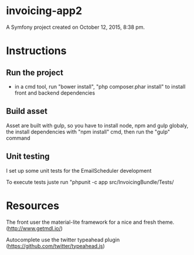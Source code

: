 invoicing-app2
==============

A Symfony project created on October 12, 2015, 8:38 pm.

# Instructions

## Run the project

* in a cmd tool, run "bower install", "php composer.phar install" to install front and backend dependencies

## Build asset

Asset are built with gulp, so you have to install node, npm and gulp globaly, the install dependencies with "npm install" cmd, then run the "gulp" command

## Unit testing

I set up some unit tests for the EmailScheduler development

To execute tests juste run "phpunit -c app src/InvoicingBundle/Tests/

# Resources

The front user the material-lite framework for a nice and fresh theme. (http://www.getmdl.io/)

Autocomplete use the twitter typeahead plugin (https://github.com/twitter/typeahead.js)
